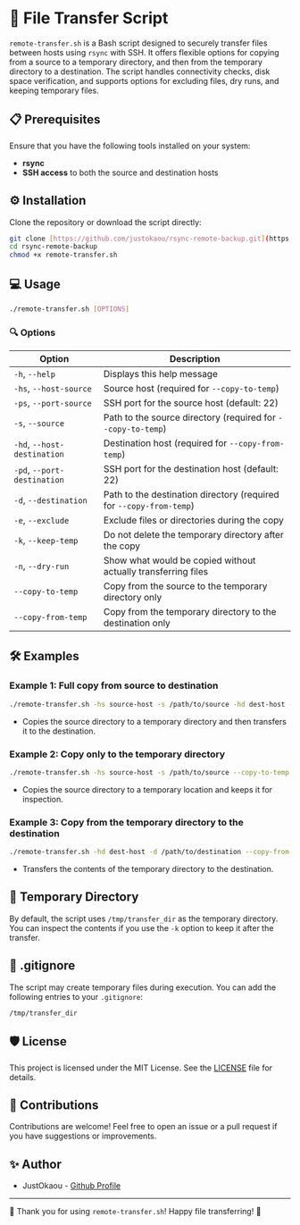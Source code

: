 # 🔄 File Transfer Script

`remote-transfer.sh` is a Bash script designed to securely transfer files between hosts using `rsync` with SSH. It offers flexible options for copying from a source to a temporary directory, and then from the temporary directory to a destination. The script handles connectivity checks, disk space verification, and supports options for excluding files, dry runs, and keeping temporary files.

## 📋 Prerequisites

Ensure that you have the following tools installed on your system:
- **rsync**
- **SSH access** to both the source and destination hosts

## ⚙️ Installation

Clone the repository or download the script directly:

```bash
git clone [https://github.com/justokaou/rsync-remote-backup.git](https://github.com/justokaou/rsync-remote-backup.git)
cd rsync-remote-backup
chmod +x remote-transfer.sh
```

## 💻 Usage

```bash
./remote-transfer.sh [OPTIONS]
```

### 🔍 Options

| Option                  | Description                                               |
|-------------------------|-----------------------------------------------------------|
| `-h`, `--help`          | Displays this help message                               |
| `-hs`, `--host-source`  | Source host (required for `--copy-to-temp`)            |
| `-ps`, `--port-source`  | SSH port for the source host (default: 22)              |
| `-s`, `--source`        | Path to the source directory (required for `--copy-to-temp`) |
| `-hd`, `--host-destination` | Destination host (required for `--copy-from-temp`)    |
| `-pd`, `--port-destination` | SSH port for the destination host (default: 22)        |
| `-d`, `--destination`   | Path to the destination directory (required for `--copy-from-temp`) |
| `-e`, `--exclude`       | Exclude files or directories during the copy             |
| `-k`, `--keep-temp`     | Do not delete the temporary directory after the copy     |
| `-n`, `--dry-run`       | Show what would be copied without actually transferring files |
| `--copy-to-temp`         | Copy from the source to the temporary directory only     |
| `--copy-from-temp`       | Copy from the temporary directory to the destination only |

## 🛠️ Examples

### Example 1: Full copy from source to destination

```bash
./remote-transfer.sh -hs source-host -s /path/to/source -hd dest-host -d /path/to/destination
```

- Copies the source directory to a temporary directory and then transfers it to the destination.

### Example 2: Copy only to the temporary directory

```bash
./remote-transfer.sh -hs source-host -s /path/to/source --copy-to-temp -k
```

- Copies the source directory to a temporary location and keeps it for inspection.

### Example 3: Copy from the temporary directory to the destination

```bash
./remote-transfer.sh -hd dest-host -d /path/to/destination --copy-from-temp
```

- Transfers the contents of the temporary directory to the destination.

## 📂 Temporary Directory

By default, the script uses `/tmp/transfer_dir` as the temporary directory. You can inspect the contents if you use the `-k` option to keep it after the transfer.

## 📝 .gitignore

The script may create temporary files during execution. You can add the following entries to your `.gitignore`:

```
/tmp/transfer_dir
```

## 🛡️ License

This project is licensed under the MIT License. See the [LICENSE](LICENSE) file for details.

## 🤝 Contributions

Contributions are welcome! Feel free to open an issue or a pull request if you have suggestions or improvements.

## ✨ Author

- JustOkaou - [Github Profile](https://github.com/justokaou)

---

🚀 Thank you for using `remote-transfer.sh`! Happy file transferring! 🔄
